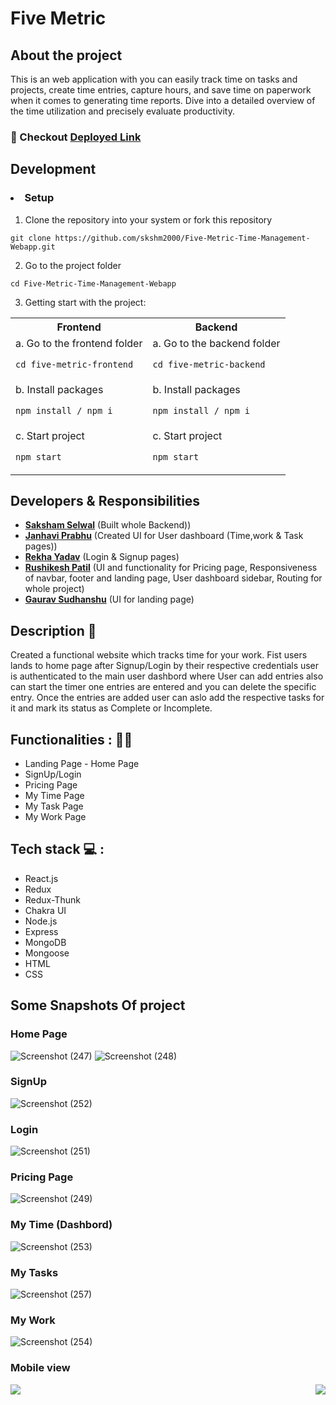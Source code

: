 # Five Metric 

## About the project
This is an web application with you can easily track time on tasks and projects, create time entries, capture hours, and save time on paperwork when it comes to generating time reports. Dive into a detailed overview of the time utilization and precisely evaluate productivity.
### 🔗 Checkout [Deployed Link](https://five-metric.vercel.app) 

## Development
### <li>Setup</li>
1. Clone the repository into your system or fork this repository <br/>

  `git clone https://github.com/skshm2000/Five-Metric-Time-Management-Webapp.git`

2. Go to the project folder

  `cd Five-Metric-Time-Management-Webapp`
  
3. Getting start with the project:
  
<table>
  <tr>
    <th>Frontend</th>
    <th>Backend</th>
   
  </tr>
  <tr>
    <td>a. Go to the frontend folder
    
  `cd five-metric-frontend`</td>
    <td>a. Go to the backend folder

`cd five-metric-backend`</td>
  </tr>
  <tr>
    <td>b.  Install packages

`npm install / npm i`
</td>
    <td>b. Install packages

`npm install / npm i`</td>
  </tr>
   <tr>
    <td>c. Start project

`npm start`</td>
    <td>c. Start project

`npm start`</td>

  </tr>
  
</table>




## Developers & Responsibilities

 - **[Saksham Selwal](https://github.com/skshm2000)** (Built whole Backend))
 - **[Janhavi Prabhu](https://github.com/Janhaviprabhu)** (Created UI for User dashboard (Time,work & Task pages))
 - **[Rekha Yadav](https://github.com/Rekha0980)** (Login & Signup pages)
 - **[Rushikesh Patil](https://github.com/rushi6457)** (UI and functionality for Pricing page, Responsiveness of navbar, footer and landing page, User dashboard sidebar, Routing for whole project)
 - **[Gaurav Sudhanshu](https://github.com/GauravSudhanshu)** (UI for landing page)


## Description :memo:
Created a functional website which tracks time for your work. Fist users lands to home page after Signup/Login by their respective credentials user is authenticated to the main user dashbord where User can add entries also can start the timer one entries are entered and you can delete the specific entry. Once the entries are added user can aslo add the respective tasks for it and mark its status as Complete or Incomplete. 

## Functionalities : :man_technologist:
<ul>
<li>Landing Page - Home Page</li>
<li>SignUp/Login</li>
<li>Pricing Page</li>
<li>My Time Page</li>
<li>My Task Page</li>
<li>My Work Page</li>
</ul>

## Tech stack  💻 :
<ul>
<li>React.js</li>
<li>Redux</li>
<li>Redux-Thunk</li>
<li>Chakra UI</li>
<li>Node.js</li>
<li>Express</li>
<li>MongoDB</li>
<li>Mongoose</li>
<li>HTML</li>
<li>CSS</li>
</ul>


## Some Snapshots Of project

### Home Page

![Screenshot (247)](https://user-images.githubusercontent.com/103261302/209430451-1dd37c32-58d3-4729-9892-178153d2a7fa.png)
![Screenshot (248)](https://user-images.githubusercontent.com/103261302/209430463-40b85b9b-e8f3-4595-8295-e380d6a5469d.png)
### SignUp
![Screenshot (252)](https://user-images.githubusercontent.com/103261302/209430484-4cb22574-1cb4-445f-8ea8-fe5784aefd71.png)
### Login 
![Screenshot (251)](https://user-images.githubusercontent.com/103261302/209430479-32a5c46c-5176-4d4e-b584-667611db83f1.png)

### Pricing Page
![Screenshot (249)](https://user-images.githubusercontent.com/103261302/209430474-bfa54392-5a93-46c8-8770-42cbc322dd46.png)

### My Time (Dashbord)
![Screenshot (253)](https://user-images.githubusercontent.com/103261302/209430506-0c040ed1-6385-4e7f-ad7e-6ec76cf85e89.png)

### My Tasks
![Screenshot (257)](https://user-images.githubusercontent.com/103261302/209430798-9c3045a9-c2c3-46ff-b162-76b8443352dc.png)

### My Work
![Screenshot (254)](https://user-images.githubusercontent.com/103261302/209430804-e665eed7-cd40-4d04-a427-68e72d829831.png)

 
 ### Mobile view 
<div gap='200px'> 
<img src='https://user-images.githubusercontent.com/103261302/209430812-839329e2-db38-4d46-bfd8-d340cb21ad17.png'/>
 
<img align='right'  src= 'https://user-images.githubusercontent.com/103261302/209430839-afda45e7-aab4-4c7b-bfec-3fb57232ece1.png'/>
<div/>

